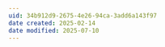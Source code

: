 ```yaml
---
uid: 34b912d9-2675-4e26-94ca-3add6a143f97
date created: 2025-02-14
date modified: 2025-07-10
---
```

